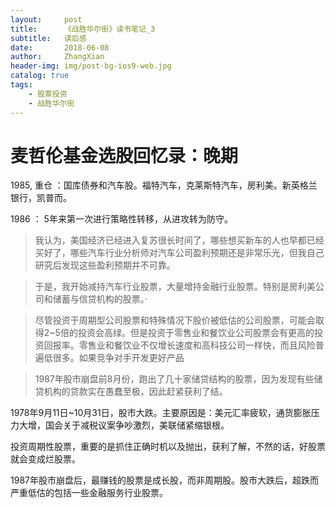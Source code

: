 ```yaml
---
layout:     post
title:      《战胜华尔街》读书笔记_3 
subtitle:   读后感 
date:       2018-06-08
author:     ZhangXian 
header-img: img/post-bg-ios9-web.jpg
catalog: true
tags:
    - 股票投资 
    - 战胜华尔街 
---
```

# 麦哲伦基金选股回忆录：晚期

1985, 重仓 ：国库债券和汽车股。福特汽车，克莱斯特汽车，房利美。新英格兰银行，凯普而。

1986 ： 5年来第一次进行策略性转移，从进攻转为防守。

> 我认为，美国经济已经进入复苏很长时间了，哪些想买新车的人也早都已经买好了，哪些汽车行业分析师对汽车公司盈利预期还是非常乐光，但我自己研究后发现这些盈利预期并不可靠。

> 于是，我开始减持汽车行业股票，大量增持金融行业股票。特别是房利美公司和储蓄与信贷机构的股票。· 

> 尽管投资于周期型公司股票和特殊情况下股价被低估的公司股票，可能会取得2~5倍的投资会高绿。但是投资于零售业和餐饮业公司股票会有更高的投资回报率。零售业和餐饮业不仅增长速度和高科技公司一样快，而且风险普遍低很多。如果竞争对手开发更好产品

> 1987年股市崩盘前8月份，跑出了几十家储贷结构的股票，因为发现有些储贷机构的贷款实在愚蠢至极，因此赶紧获利了结。

1978年9月11日~10月31日，股市大跌。主要原因是：美元汇率疲软，通货膨胀压力大增，国会关于减税议案争吵激烈，美联储紧缩银根。

投资周期性股票，重要的是抓住正确时机以及抛出，获利了解，不然的话，好股票就会变成烂股票。

1987年股市崩盘后，最赚钱的股票是成长股，而非周期股。股市大跌后，超跌而严重低估的包括一些金融服务行业股票。


